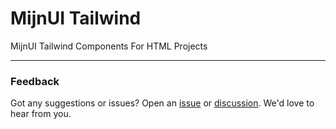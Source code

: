 # MijnUI Tailwind

MijnUI Tailwind Components For HTML Projects

---

### Feedback

Got any suggestions or issues? Open an [issue](https://github.com/mijn-ui/mijn-ui-tailwind/issues) or [discussion](https://github.com/mijn-ui/mijn-ui-tailwind/discussions). We'd love to hear from you.
